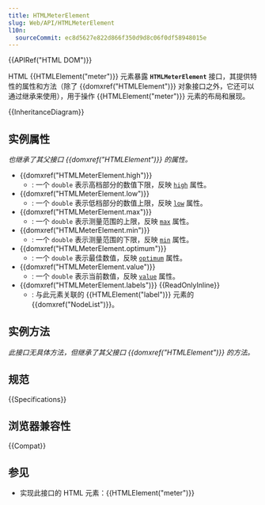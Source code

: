 ```yaml
---
title: HTMLMeterElement
slug: Web/API/HTMLMeterElement
l10n:
  sourceCommit: ec8d5627e822d866f350d9d8c06f0df58948015e
---
```


{{APIRef("HTML DOM")}}

HTML {{HTMLElement("meter")}} 元素暴露 **`HTMLMeterElement`** 接口，其提供特性的属性和方法（除了 {{domxref("HTMLElement")}} 对象接口之外，它还可以通过继承来使用），用于操作 {{HTMLElement("meter")}} 元素的布局和展现。

{{InheritanceDiagram}}

## 实例属性

_也继承了其父接口 {{domxref("HTMLElement")}} 的属性。_

- {{domxref("HTMLMeterElement.high")}}
  - : 一个 `double` 表示高档部分的数值下限，反映 [`high`](/zh-CN/docs/Web/HTML/Element/meter#high) 属性。
- {{domxref("HTMLMeterElement.low")}}
  - : 一个 `double` 表示低档部分的数值上限，反映 [`low`](/zh-CN/docs/Web/HTML/Element/meter#low) 属性。
- {{domxref("HTMLMeterElement.max")}}
  - : 一个 `double` 表示测量范围的上限，反映 [`max`](/zh-CN/docs/Web/HTML/Element/meter#max) 属性。
- {{domxref("HTMLMeterElement.min")}}
  - : 一个 `double` 表示测量范围的下限，反映 [`min`](/zh-CN/docs/Web/HTML/Element/meter#min) 属性。
- {{domxref("HTMLMeterElement.optimum")}}
  - : 一个 `double` 表示最佳数值，反映 [`optimum`](/zh-CN/docs/Web/HTML/Element/meter#optimum) 属性。
- {{domxref("HTMLMeterElement.value")}}
  - : 一个 `double` 表示当前数值，反映 [`value`](/zh-CN/docs/Web/HTML/Element/meter#value) 属性。
- {{domxref("HTMLMeterElement.labels")}} {{ReadOnlyInline}}
  - : 与此元素关联的 {{HTMLElement("label")}} 元素的 {{domxref("NodeList")}}。

## 实例方法

_此接口无具体方法，但继承了其父接口 {{domxref("HTMLElement")}} 的方法。_

## 规范

{{Specifications}}

## 浏览器兼容性

{{Compat}}

## 参见

- 实现此接口的 HTML 元素：{{HTMLElement("meter")}}
